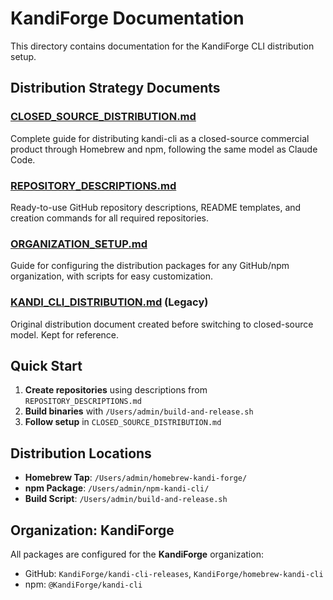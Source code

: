 # KandiForge Documentation

This directory contains documentation for the KandiForge CLI distribution setup.

## Distribution Strategy Documents

### [CLOSED_SOURCE_DISTRIBUTION.md](./CLOSED_SOURCE_DISTRIBUTION.md)
Complete guide for distributing kandi-cli as a closed-source commercial product through Homebrew and npm, following the same model as Claude Code.

### [REPOSITORY_DESCRIPTIONS.md](./REPOSITORY_DESCRIPTIONS.md)
Ready-to-use GitHub repository descriptions, README templates, and creation commands for all required repositories.

### [ORGANIZATION_SETUP.md](./ORGANIZATION_SETUP.md)  
Guide for configuring the distribution packages for any GitHub/npm organization, with scripts for easy customization.

### [KANDI_CLI_DISTRIBUTION.md](./KANDI_CLI_DISTRIBUTION.md) (Legacy)
Original distribution document created before switching to closed-source model. Kept for reference.

## Quick Start

1. **Create repositories** using descriptions from `REPOSITORY_DESCRIPTIONS.md`
2. **Build binaries** with `/Users/admin/build-and-release.sh`
3. **Follow setup** in `CLOSED_SOURCE_DISTRIBUTION.md`

## Distribution Locations

- **Homebrew Tap**: `/Users/admin/homebrew-kandi-forge/`
- **npm Package**: `/Users/admin/npm-kandi-cli/`
- **Build Script**: `/Users/admin/build-and-release.sh`

## Organization: KandiForge

All packages are configured for the **KandiForge** organization:
- GitHub: `KandiForge/kandi-cli-releases`, `KandiForge/homebrew-kandi-cli`
- npm: `@KandiForge/kandi-cli`